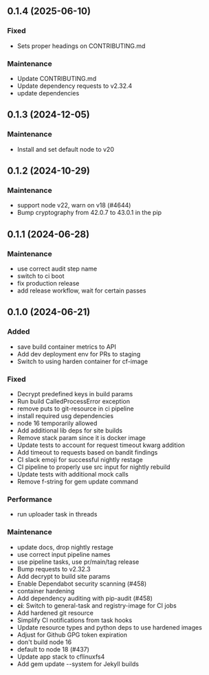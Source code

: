 ## 0.1.4 (2025-06-10)

### Fixed

- Sets proper headings on CONTRIBUTING.md

### Maintenance

- Update CONTRIBUTING.md
- Update dependency requests to v2.32.4
- update dependencies

## 0.1.3 (2024-12-05)

### Maintenance

- Install and set default node to v20

## 0.1.2 (2024-10-29)

### Maintenance

- support node v22, warn on v18 (#4644)
- Bump cryptography from 42.0.7 to 43.0.1 in the pip

## 0.1.1 (2024-06-28)

### Maintenance

- use correct audit step name
- switch to ci boot
- fix production release
- add release workflow, wait for certain passes

## 0.1.0 (2024-06-21)

### Added

- save build container metrics to API
- Add dev deployment env for PRs to staging
- Switch to using harden container for cf-image

### Fixed

- Decrypt predefined keys in build params
- Run build CalledProcessError exception
- remove puts to git-resource in ci pipeline
- install required usg dependencies
- node 16 temporarily allowed
- Add additional lib deps for site builds
- Remove stack param since it is docker image
- Update tests to account for request timeout kwarg addition
- Add timeout to requests based on bandit findings
- CI slack emoji for successful nightly restage
- CI pipeline to properly use src input for nightly rebuild
- Update tests with additional mock calls
- Remove f-string for gem update command

### Performance

- run uploader task in threads

### Maintenance

- update docs, drop nightly restage
- use correct input pipeline names
- use pipeline tasks, use pr/main/tag release
- Bump requests to v2.32.3
- Add decrypt to build site params
- Enable Dependabot security scanning (#458)
- container hardening
- Add dependency auditing with pip-audit (#458)
- **ci**: Switch to general-task and registry-image for CI jobs
- Add hardened git resource
- Simplify CI notifications from task hooks
- Update resource types and python deps to use hardened images
- Adjust for Github GPG token expiration
- don't build node 16
- default to node 18 (#437)
- Update app stack to cflinuxfs4
- Add gem update --system for Jekyll builds
